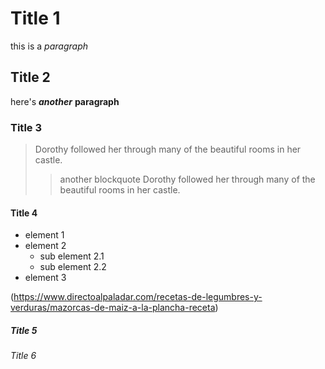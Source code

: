 # Title 1
this is a *paragraph*

## Title 2
here's ***another*** __paragraph__

### Title 3
> Dorothy followed her through many of the beautiful rooms in her castle.
>> another blockquote 
> Dorothy followed her through many of the beautiful rooms in her castle.

#### Title 4
- element 1
- element 2
  - sub element 2.1
  - sub element 2.2
- element 3

(https://www.directoalpaladar.com/recetas-de-legumbres-y-verduras/mazorcas-de-maiz-a-la-plancha-receta)

##### Title 5
###### Title 6